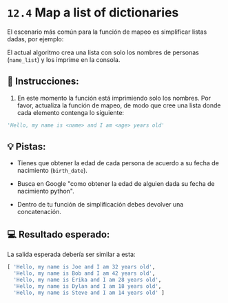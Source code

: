 # `12.4` Map a list of dictionaries

El escenario más común para la función de mapeo es simplificar listas dadas, por ejemplo:

El actual algoritmo crea una lista con solo los nombres de personas (`name_list`) y los imprime en la consola.

## 📝 Instrucciones:

1. En este momento la función está imprimiendo solo los nombres. Por favor, actualiza la función de mapeo, de modo que cree una lista donde cada elemento contenga lo siguiente:

```py
'Hello, my name is <name> and I am <age> years old'
```

## 💡 Pistas:

- Tienes que obtener la edad de cada persona de acuerdo a su fecha de nacimiento (`birth_date`).

- Busca en Google "como obtener la edad de alguien dada su fecha de nacimiento python".

- Dentro de tu función de simplificación debes devolver una concatenación.

## 💻 Resultado esperado:

La salida esperada debería ser similar a esta:

```py
[ 'Hello, my name is Joe and I am 32 years old',
  'Hello, my name is Bob and I am 42 years old',
  'Hello, my name is Erika and I am 28 years old',
  'Hello, my name is Dylan and I am 18 years old',
  'Hello, my name is Steve and I am 14 years old' ]
```
